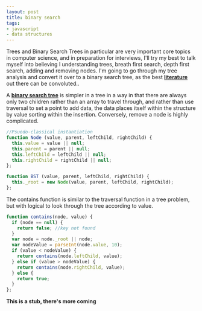 ```yaml
---
layout: post
title: binary search
tags:
- javascript
- data structures
---
```


Trees and Binary Search Trees in particular are very important core topics in computer science, and in preparation for interviews, I'll try my best to talk myself into believing I understanding trees, breath first search, depth first search, adding and removing nodes. I'm going to go through my tree analysis and convert it over to a binary search tree, as the best **<a href="https://www.cs.princeton.edu/~rs/AlgsDS07/08BinarySearchTrees.pdf">literature </a>** out there can be convoluted..

A **<a href="https://en.wikipedia.org/wiki/Binary_search_tree">binary search tree</a>** is simpler in a tree in a way in that there are always only two children rather than an array to travel through, and rather than use traversal to set a point to add data, the data places itself within the structure by value sorting within the insertion. Conversely, remove a node is highly complicated.

```javascript
//Psuedo-classical instantiation
function Node (value, parent, leftChild, rightChild) {
  this.value = value || null;
  this.parent = parent || null;
  this.leftChild = leftChild || null;
  this.rightChild = rightChild || null;
};

function BST (value, parent, leftChild, rightChild) {
  this._root = new Node(value, parent, leftChild, rightChild);
};
```
The contains function is similar to the traversal function in a tree problem, but with logical to look through the tree according to value.

```javascript
function contains(node, value) {
  if (node == null) {
    return false; //key not found
  }
  var node = node._root || node;
  var nodeValue = parseInt(node.value, 10);
  if (value < nodeValue) {
    return contains(node.leftChild, value);
  } else if (value > nodeValue) {
    return contains(node.rightChild, value);
  } else {
    return true;
  }
};
```
<!--
This is a depth first contains check. A depth first search looks at each node and traverses until the most extreme point in each branch before continuing to search up the tree. A breadth first search would conversely look at each level whether or not it was an extreme end or not before continuing deeper in the tree. There is a way to write contains as a method that will either be depth first or breadth first. I first wrote this function when defining a depth first traverse:

```javascript
// Depth First, Initial Attempt
Tree.prototype.traverse = function(callback) {
   callback.call(this, this.value);
   var i;
   for (i = 0; i < this.children.length; i++) {
     this.children[i].traverse(callback);
   }
}
```
While this is an effective and less expensive method of depth first traversing, the recursive method is often described instead, because it makes it more clear the step by step approach of traveling through to the extrema before moving back up the tree.

We should be following four clear steps for a depth first traversal (<a href="http://code.tutsplus.com/articles/data-structures-with-javascript-tree--cms-23393">taken from codetuts</a>):

Step 1. Immediately invoke recurse with the root node of a tree as its argument. At this moment, currentNode points to the current node.
Step 2. Enter a for loop and iterate once for each child of currentNode, beginning with the first child.
Step 3. Inside the body of the for loop, invoke recurse with a child of currentNode. The exact child depends on the current iteration of the for loop.
Step 4. When currentNode no longer has children, we exit the for loop and invoke the callback we passed during the invocation of traverseDF(callback).

```javascript
Tree.prototype.traverseDF = function(callback) {
   // this is a recurse and immediately-invoking function
   (function recurse(currentNode) {
       // step 2
       for (var i = 0, length = currentNode.children.length; i < length; i++) {
           // step 3
           recurse(currentNode.children[i]);
       }
       // step 4
       callback(currentNode);
       // step 1
   })(this._root);
};
```

Let this sink in forever. My version of figuring out breadth first traversal was pretty much the same as the one with a document root.

```javascript
// Breadth First, Initial Attempt
Tree.prototype.traverse = function(callback) {
 var queue = [this],
 current = queue.shift();
   while (current) {
     for (var i = 0; i < current.children.length; i++) {
       queue.push(current.children[i]);
     }
     callback.call(current, current.value);
     current = queue.shift();
   }
}

Tree.prototype.traverseBF = function(callback) {
   var queue = [this._root];
   currentTree = queue.shift();
   while(currentTree){
       for (var i = 0, length = currentTree.children.length; i < length; i++) {
           queue.push(currentTree.children[i]);
       }
       callback(currentTree);
       currentTree = queue.shift();
   }
};
```

Writing out both these traversal techniques finally let us call contains with either kind of traversal. This is a pretty simple process.

```javascript
//
Tree.prototype.contains = function(callback, bfdf) {
   bfdf.call(this, callback);
};
```

Now we can use either method of traversal to create a way to calculate the size of our tree. Super straightforward traversal with callback that counts.

```javascript
Tree.prototype.size = function() {
 var size = 0;
 this.traverseDF(function(){
   size++;
 })
 return size;
}
```
Adding, and subsequently removing are the real pieces to a non-binary tree structure. Adding correctly to a certain value assumes that there are only one or two equal values within the tree and that using either breadth or depth first traversal will get to the desired node. Additionally both add and remove change the tree structure to accommodate the added or removed value value. At point where the data was added or removed, the child needs to be changed, when added, a new tree of data, complete with parent and children needed to be declared, and the parent of the children need to be changed. Lots of logic!

```javascript
Tree.prototype.add = function(value, atValue, bfdf) {
 var child = new Tree(value),
   parent = null,
   callback = function(node) {
     if (node.value === atValue) {
       parent = node;
     }
   };
 this.contains(callback, bfdf);
 if (parent) {
   parent.children.push(child);
   child.parent = parent;
 }
}
```

First step is the create a new node, with the correct value, but missing a parent and children. The callback does the critical step of traversing through the tree's structure and finding the correct parent and setting it equal to a variable, determined by the 'atValue' provided as input. When the parent is found and set, the last step of the function is to set the new node as a children of the parent, and when this step is taken, both sides of the relationship are set, with the second line at the bottom taking our variable and setting it as the child.parent. Again with comments in-line:

```javascript
Tree.prototype.add = function(value, atValue, bfdf) {
//create a new node
 var child = new Tree(value),
//create a variable to store
//the parent when found
   parent = null,
//create a callback to find your
//parent, using input 'atValue'
   callback = function(node) {
     if (node.value === atValue) {
       parent = node;
     }
   };
//traverse, either Breadth or
//Depth first to find parent
 this.contains(callback, bfdf);
 if (parent) {
//when parent is found, set the
//node as a child of the parent
//variable (Part 1)
   parent.children.push(child);
//use the parent variable and set
//it as the child's parent (Part 2)
   child.parent = parent;
 }
}
```

Pretty helpful to see it step by step, right? Let's try to do the same for remove! I'm sure you don't need anymore enticement, but this is one of the holy grails of all interviews it seems.

```javascript
Tree.prototype.remove = function(data, fromData, bfdf) {
function findIndex(arr, data) {
   var index;
   for (var i = 0; i < arr.length; i++) {
       if (arr[i].data === data) {
           index = i;
       }
   }
   return index;
}
   var tree = this,
       parent = null,
       childToRemove = null,
       index;
   var callback = function(node) {
       if (node.data === fromData) {
           parent = node;
       }
   };
   this.contains(callback, bfdf);
   if (parent) {
       index = findIndex(parent.children, data);
       if (index === undefined) {
           throw new Error('Node to remove does not exist.');
       } else {
           childToRemove = parent.children.splice(index, 1);
       }
   } else {
       throw new Error('Parent does not exist.');
   }
   return childToRemove;
};
```

Very complicated, right? The fundamental difficulty with removing a node is how simple overwriting adding a node. The parent that's no longer the child gets overwritten when you do this at the bottom of Tree.prototype.add:

```javascript
   child.parent = parent;
```

When you remove a node, you have two bridge two nodes that weren't connected directly before. And that's what the bulk of the code above is trying to do. Let's step through it.

```javascript
Tree.prototype.remove = function(data, fromData, bfdf) {
//similar to indexOf except accessing element.data instead of element
function findIndex(arr, data) {
   var index;
   for (var i = 0; i < arr.length; i++) {
       if (arr[i].data === data) {
           index = i;
       }
   }
   return index;
}
// create reference to tree before change.
   var tree = this,
// similar to add, create parent and childToRemove variables
       parent = null,
       childToRemove = null,
       index;
// create callback to find the fromData datapoint using contains
   var callback = function(node) {
       if (node.data === fromData) {
           parent = node;
       }
   };
// traverse through the tree.
   this.contains(callback, bfdf);
// will find a parent
   if (parent) {
       index = findIndex(parent.children, data);
// edge case of undefined index
       if (index === undefined) {
           throw new Error('Node to remove does not exist.');
// work of splicing out the index that needs to be removed.
       } else {
           childToRemove = parent.children.splice(index, 1);
       }
   } else {
       throw new Error('Parent does not exist.');
   }
   return childToRemove;
};
```
I've included the logged statements I had at the end of my file that I used to test my work. You can see the add and the addChild functions juxtaposed. What I achieved with simplicity with the addChild, later ended up costing me because it was tricky simply to add to my own tree.

```javascript
var tree = new Tree(0);
tree.add(1, 0, tree.traverseDF);
tree.add(2, 0, tree.traverseDF);
// tree.addChild(1);
// tree.addChild(2);
// tree.children[0].addChild(3);
tree.add(3, 1, tree.traverseDF);
// tree.add(3,1,tree.BFtraverse);
// tree.children[0].children[0].addChild(4);
tree.add(4, 3, tree.traverseDF);
tree.add(5, 2, tree.traverseBF);
tree.remove(5, 2, tree.traverseBF);
console.log(tree);
```

I will add the testing suite from the add, remove, contains, breadth and depth first searches soon...

```javascript
// tree.children[1].children[0].addChild(7);
// console.log(tree.contains(console.log,tree.DFtraverse)); // yields 'true'
// console.log(tree.contains(0)); // yields 'true'
// console.log(tree.contains(1)); // yields 'true'
// console.log(tree.contains(4)); // yields 'false'
// console.log("Depth");
// tree.DFtraverse(console.log);
// console.log("Breadth");
// tree.BFtraverse(console.log);
console.log(tree.size());
```
-->

**This is a stub, there's more coming**
